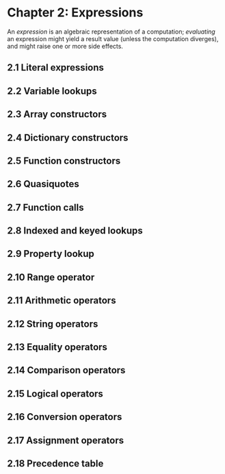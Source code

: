 # Chapter 2: Expressions

An _expression_ is an algebraic representation of a computation; _evaluating_
an expression might yield a result value (unless the computation diverges), and
might raise one or more side effects.

## 2.1 Literal expressions

## 2.2 Variable lookups

## 2.3 Array constructors

## 2.4 Dictionary constructors

## 2.5 Function constructors

## 2.6 Quasiquotes

## 2.7 Function calls

## 2.8 Indexed and keyed lookups

## 2.9 Property lookup

## 2.10 Range operator

## 2.11 Arithmetic operators

## 2.12 String operators

## 2.13 Equality operators

## 2.14 Comparison operators

## 2.15 Logical operators

## 2.16 Conversion operators

## 2.17 Assignment operators

## 2.18 Precedence table

